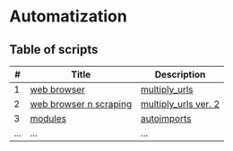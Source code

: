 # Automatization

## Table of scripts

| # | Title | Description |
|---|-------|----------|
| 1 | [web browser](./automated-web-browsing/README.md) | [multiply_urls](./automated-web-browsing/multiply_urls.py) |
| 2 | [web browser n scraping](./web-automation-and-scraping/README.md) | [multiply_urls ver. 2](./web-automation-and-scraping/web_automation_url_analysis.py) |
| 3 | [modules](./modules/README.md) | [autoimports](./modules/autoimports.py) |
| ... | ... | ... |



 

